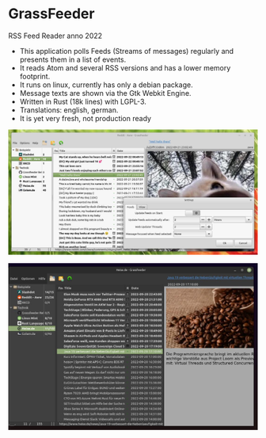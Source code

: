 # GrassFeeder

RSS Feed Reader anno 2022


* This application polls Feeds (Streams of messages) regularly and presents them in a list of events.
* It reads Atom and several RSS versions and has a lower memory footprint. 
* It runs on linux, currently has only a debian package.   
* Message texts are shown via the Gtk Webkit Engine.
* Written in Rust (18k lines) with  LGPL-3.
* Translations: english, german.
* It is yet very fresh, not production ready

![Version 0.0.5 light](web/screenshot-v005-bright.jpg)

![Version 0.0.5 dark](web/screenshot-v005-dark.jpg)
